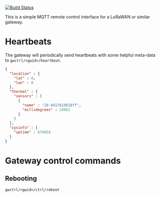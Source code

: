 [![Build Status](https://travis-ci.com/fifteenhex/gwctrl.svg?branch=master)](https://travis-ci.com/fifteenhex/gwctrl)

This is a simple MQTT remote control interface for a LoRaWAN or similar gateway.


# Heartbeats

The gateway will periodically send heartbeats with some helpful meta-data to 
`gwctrl/<gwid>/heartbeat`.


```json
{
  "location" : {
    "lat" : 0,
    "lon" : 0
  },
  "thermal" : {
    "sensors" : [
      {
        "name" : "28-0417619818ff",
        "millidegrees" : 24062
      }
    ]
  },
  "sysinfo" : {
    "uptime" : 670858
  }
}
```

# Gateway control commands

## Rebooting

```
gwctrl/<gwid>/ctrl/reboot
```
